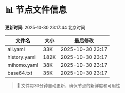 # 📊 节点文件信息

**更新时间**: 2025-10-30 23:17:44 北京时间

| 文件名 | 大小 | 最后修改 |
|--------|------|----------|
| all.yaml | 33K | 2025-10-30 23:17 |
| history.yaml | 182K | 2025-10-30 23:17 |
| mihomo.yaml | 38K | 2025-10-30 23:17 |
| base64.txt | 35K | 2025-10-30 23:17 |

> 🔄 文件每30分钟自动更新，确保节点的新鲜度和可用性
